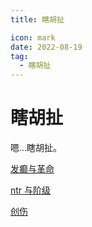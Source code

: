 ```yaml
---
title: 瞎胡扯

icon: mark
date: 2022-08-19
tag:
  - 瞎胡扯
---
```


# 瞎胡扯

嗯...瞎胡扯。

[发癫与革命](madness_and_revolution.md)

[ntr 与阶级](ntr_and_class.md)

[创伤](hurt.md)
